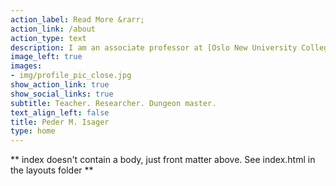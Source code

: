 ```yaml
---
action_label: Read More &rarr;
action_link: /about
action_type: text
description: I am an associate professor at [Oslo New University College](https://oslonyehoyskole.no/), where I teach quantitative research methods in psychology. I am also assistant director of data at the [Psychological Science Accelerator](https://psysciacc.org/). I am passionate about research methods, affective altruism, the climate crisis, dungeons, and dragons.
image_left: true
images:
- img/profile_pic_close.jpg
show_action_link: true
show_social_links: true
subtitle: Teacher. Researcher. Dungeon master.
text_align_left: false
title: Peder M. Isager
type: home
---
```


** index doesn't contain a body, just front matter above.
See index.html in the layouts folder **
